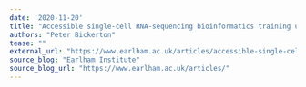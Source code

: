 ```yaml
---
date: '2020-11-20'
title: "Accessible single-cell RNA-sequencing bioinformatics training using Galaxy"
authors: "Peter Bickerton"
tease: ""
external_url: "https://www.earlham.ac.uk/articles/accessible-single-cell-rna-sequencing-bioinformatics-training-using-galaxy?utm_campaign=Oktopost-Article%3A+Accessible+single-cell+RNA-sequencing+bioinformatics+training+using+Galaxy"
source_blog: "Earlham Institute"
source_blog_url: "https://www.earlham.ac.uk/articles/"
---
```

